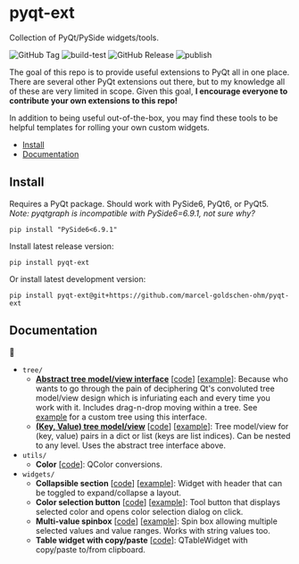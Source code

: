 # pyqt-ext
Collection of PyQt/PySide widgets/tools.

![GitHub Tag](https://img.shields.io/github/v/tag/marcel-goldschen-ohm/pyqt-ext?cacheSeconds=1)
![build-test](https://github.com/marcel-goldschen-ohm/pyqt-ext/actions/workflows/build-test.yml/badge.svg)
![GitHub Release](https://img.shields.io/github/v/release/marcel-goldschen-ohm/pyqt-ext?include_prereleases&cacheSeconds=1)
![publish](https://github.com/marcel-goldschen-ohm/pyqt-ext/actions/workflows/publish.yml/badge.svg)

The goal of this repo is to provide useful extensions to PyQt all in one place. There are several other PyQt extensions out there, but to my knowledge all of these are very limited in scope. Given this goal, **I encourage everyone to contribute your own extensions to this repo!**

In addition to being useful out-of-the-box, you may find these tools to be helpful templates for rolling your own custom widgets.

- [Install](#install)
- [Documentation](#documentation)

## Install
Requires a PyQt package. Should work with PySide6, PyQt6, or PyQt5. *Note: pyqtgraph is incompatible with PySide6=6.9.1, not sure why?*
```shell
pip install "PySide6<6.9.1"
```
Install latest release version:
```shell
pip install pyqt-ext
```
Or install latest development version:
```shell
pip install pyqt-ext@git+https://github.com/marcel-goldschen-ohm/pyqt-ext
```

## Documentation
:construction:

- `tree/`
    - **[Abstract tree model/view interface](docs/AbstractTree.md)** [[code](src/pyqt_ext/tree/)] [[example](examples/CustomTreeExample.py)]: Because who wants to go through the pain of deciphering Qt's convoluted tree model/view design which is infuriating each and every time you work with it. Includes drag-n-drop moving within a tree. See [example](examples/CustomTreeExample.py) for a custom tree using this interface.
    - **[(Key, Value) tree model/view](docs/KeyValueTree.md)** [[code](src/pyqt_ext/tree/)] [[example](examples/KeyValueTreeExample.py)]: Tree model/view for (key, value) pairs in a dict or list (keys are list indices). Can be nested to any level. Uses the abstract tree interface above.
- `utils/`
    - **Color** [[code](src/pyqt_ext/utils/Color.py)]: QColor conversions.
- `widgets/`
    - **Collapsible section** [[code](src/pyqt_ext/widgets/CollapsibleSection.py)] [[example](examples/CollapsibleSectionExample.py)]: Widget with header that can be toggled to expand/collapse a layout.
    - **Color selection button** [[code](src/pyqt_ext/widgets/ColorButton.py)] [[example](examples/ColorButtonExample.py)]: Tool button that displays selected color and opens color selection dialog on click.
    - **Multi-value spinbox** [[code](src/pyqt_ext/widgets/MultiValueSpinBox.py)] [[example](examples/MultiValueSpinBoxExample.py)]: Spin box allowing multiple selected values and value ranges. Works with string values too.
    - **Table widget with copy/paste** [[code](src/pyqt_ext/widgets/TableWidgetWithCopyPaste.py)]: QTableWidget with copy/paste to/from clipboard.
